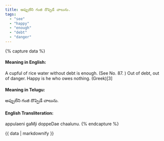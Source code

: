 ```yaml
---
title: అప్పులేని గంజి దొప్పెడే చాలును.
tags:
  - "see"
  - "happy"
  - "enough"
  - "debt"
  - "danger"
---
```


{% capture data %}
#### Meaning in English:
A cupful of rice water without debt is enough.
(See No. 87. )
Out of debt, out of danger.
Happy is he who owes nothing. (Greek)[3]

#### Meaning in Telugu:
అప్పులేని గంజి దొప్పెడే చాలును.

#### English Transliteration:
appulaeni gaMji doppeDae chaalunu.
{% endcapture %}

<div class="notice">{{ data | markdownify }}</div>

